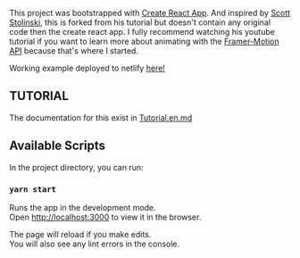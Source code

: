 This project was bootstrapped with [Create React App](https://github.com/facebook/create-react-app).
And inspired by [Scott Stolinski](https://github.com/stolinski), this is forked from his tutorial but doesn't contain any original code then the create react app. 
I fully recommend watching his youtube tutorial if you want to learn more about animating with the [Framer-Motion API](https://www.framer.com/api/motion/) because that's where I started.

Working example deployed to netlify [here!](https://exercice-generator.netlify.app/)
## TUTORIAL

The documentation for this exist in [Tutorial.en.md](https://github.com/B3Kay/animating-react-framer-motion/blob/demo-redy/Tutorial.md)
## Available Scripts

In the project directory, you can run:

### `yarn start`

Runs the app in the development mode.<br />
Open [http://localhost:3000](http://localhost:3000) to view it in the browser.

The page will reload if you make edits.<br />
You will also see any lint errors in the console.



